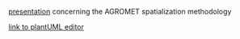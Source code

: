 [presentation](./report-outputs/Agromet_Spatialization___a_methodological_approach_to_asses_the_best_spatialization_technique.html) concerning the AGROMET spatialization methodology

[link to plantUML editor](http://www.plantuml.com/plantuml/uml/bLVDRjms43v7Jp4mUh1bDqOElNWFZT7cKA1nYXhegO0mAyrAx5AaEXojemP-gJv2dwmbjLo9Azb1zn1uoMz-vfjlXfltJf2bRtKM_iW0xkvhjYq9MOOVRRadXj8QGMM88O2escG0hjFAupjaKQAiWGicOKK7WWe57GdisBRGA2UMLOawdb_0bmm0O6TvdxsvSwIfzAx6pqLjRNNXGtclRdE20jQepD907Dv0m_wVKXRmYBhRAIt4f-yxzPagOEgO71aVx43W-gtFs-w0gRHSkHFyajxMRw4eleE1a9s7U5gKwMtleB4zwo4Q5SNL1e8bcMgiCcJGufu0HthX_fUVe4IjD-DTnzGX4qWpqfU5e4ojFH0yt4VNDsD2CdGZz83iheuk71x6m_0rpsV4f_dbkKV4RdZhvzZGaRIqhNRx1vNYG1adQ4I5liGUtasdv3rDmWYtUVv4A0snTuYj0wsS-FWZgKdhZdMaUPpyQ48sn9E7f35xLhKozGsqlHRLQGAcciavBw4Rk7zuk06IylKGWcw_zDyRzMTFKDfsgqoeFNH_aXzoJG99dTFjDT3dJgD1iJpuTYdSQdAl9K9j9mFy_EdJ3x-T3lEy8zvPRj6K12sXwvbUuEBNZuyVRk3Z_OTOSbHYx4pKYhTs4DkximmQXJZ8qerc5GcMJL18uYGHo9PCsRJ8-uilsIm64rRmeWYpH80f4T5ugHqFVYcDjKQG44UfFZLA4rpc-Hemp-7owGg-lmBbuD9O0MKEv4JLA5HTZHHFi-m_npq4gFLvaqVsrXTHD5lB8ffDUsCqgTdsNR4T8eUEn4rRAaQRap41PxZ8HCB6XFGSD5_bO6fFCf8nXxCyZfWOUH7zUEz3woJqILHJv2Hu7DOqSXhSOzB8QN1_xoDB4hb3vwW2iL3sp6Ga5dgMnsodGvw7USrpO7BOTbgP6fmm2jK3BEssVWuwyhpg0MvlXL4PPUhRMx_1Oy2bdJNX_k7RTx6dlht-oDTonaJwAeG4arHUMosUbYujE0ewqX9uixlfgqw_DkdNfnLloeYT9VVYZbihJAxVBOx9LA6vwVbpbXZg_mmXUvFYbzYx1cA411fnMG0z1Knw_moGFMSp7TRQRb4dvNcDEKSj6OaAZKzdqFSwAswLblM7vFKT2f2-2d4eZbifpy-sOvGaN0UbdUtAiK0znBAcaOr-bwtrXuaJh6kcTDMCTPmklFnHnvUaS2GkIwVAFzDTBtxwf0cHJ0A9qxBAwIPRdvmfiSbX8k7_9z-xRbrNITk2nsBciOWU2-_ncocdpMJfYqUcm54yNQt0qx2MxTnNOwqRwz-Ia_dldsn6PYgBP3silMnnPbRhFutM2-lSTIZApn5JfShuAtJwnP4oY2RznR79vaFood34ePYSVcqspgRXcAVwQw7aO-PUn-_sxJz_GysgIY2zyzeToJU1-UHwreKb-sSo6qU1uF53Q0jXsKJgg8AIulyzqhTiZE25WfqFCP4Drz2RabXG6HdER9zO2GMR2WNZErLj0Kq5mJ4UK6dSQeAktsfLwc4pYVHrRKp2Y1QP4ziT_nGbcg0e7YFj8pqjIMChgsqz5CNl9djFfkfR_Iy0)